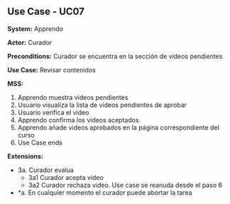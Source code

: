 
##  Use Case - UC07

**System:** Apprendo

**Actor:** Curador

**Preconditions:** Curador se encuentra en la sección de vídeos pendientes

**Use Case:** Revisar contenidos

**MSS:**

1. Apprendo muestra videos pendientes
2. Usuario visualiza la lista de videos pendientes de aprobar
3. Usuario verifica el video
4. Apprendo confirma los videos aceptados
5. Apprendo añade videos aprobados en la página correspondiente del curso
6. Use Case ends

**Extensions:**

- 3a. Curador evalua
    - 3a1 Curador acepta video
    - 3a2 Curador rechaza video. Use case se reanuda desde el paso 6
- *a. En cualquier momento el curador puede abortar la tarea

